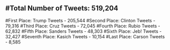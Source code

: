 #Total Number of Tweets: 519,204 
---
#First Place: Trump Tweets - 205,544
#Second Place: Clinton Tweets - 79,316
#Third Place: Cruz Tweets - 72,045
#Fourth Place: Rubio Tweets - 62,832
#Fifth Place: Sanders Tweets - 48,303
#Sixth Place: Jeb! Tweets - 32,427
#Seventh Place: Kasich Tweets - 10,154
#Last Place: Carson Tweets - 8,585
